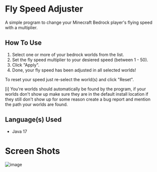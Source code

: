 # Fly Speed Adjuster

A simple program to change your Minecraft Bedrock player's flying speed with a multiplier.

## How To Use

1. Select one or more of your bedrock worlds from the list.
2. Set the fly speed multiplier to your desiered speed (between 1 - 50).
3. Click "Apply".
4. Done, your fly speed has been adjusted in all selected worlds!

To reset your speed just re-select the world(s) and click "Reset".

[i] You're worlds should automatically be found by the program, if your worlds don't show up make sure they are in the default install location if they still don't show up for some reason create a bug report and mention the path your worlds are found.

## Language(s) Used

* Java 17

# Screen Shots

![image](https://github.com/user-attachments/assets/01aac146-7ac3-46ed-bc6f-38f205a0265f)
